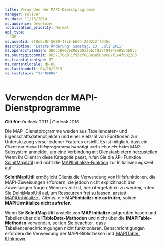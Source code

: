 ```yaml
---
title: Verwenden der MAPI-Dienstprogramme
manager: soliver
ms.date: 11/16/2014
ms.audience: Developer
localization_priority: Normal
api_type:
- COM
ms.assetid: 5f0e5c97-5089-47cb-b604-2292b2ff945c
description: 'Letzte Änderung: Samstag, 23. Juli 2011'
ms.openlocfilehash: d8ec18ee7b80d8603266cf827f9484ee85bdb03c
ms.sourcegitcommit: 8657170d071f9bcf680aba50b9c07f2a4fb82283
ms.translationtype: MT
ms.contentlocale: de-DE
ms.lasthandoff: 04/28/2019
ms.locfileid: "33409986"
---
```

# <a name="using-the-mapi-utilities"></a>Verwenden der MAPI-Dienstprogramme

  
  
**Gilt für**: Outlook 2013 | Outlook 2016 
  
Die MAPI-Dienstprogramme werden aus Tabellendaten- und Eigenschaftsdatenobjekten und einer Vielzahl von Funktionen zur Unterstützung verschiedener Features erstellt. Es ist möglich, dass ein Client nur diese Hilfsprogramme benötigt und sich nicht beim MAPI-Subsystem anmeldet, um eine Verbindung mit Dienstanbietern herzustellen. Wenn Ihr Client in diese Kategorie passt, rufen Sie die API-Funktion [ScInitMapiUtil](scinitmapiutil.md) und nicht die [MAPIInitialize-Funktion](mapiinitialize.md) zur Initialisierungszeit auf. 
  
 **ScInitMapiUtil** ermöglicht Clients die Verwendung von Hilfsfunktionen, die MAPI-Zuweisungen erfordern, die jedoch nicht explizit nach den Zuweisungen fragen. Wenn es zeit ist, heruntergefahren zu werden, rufen Sie [DeinitMapiUtil](deinitmapiutil.md) auf, um Ressourcen frei zu lassen, anstatt [MAPIUninitialize .](mapiuninitialize.md) Clients, die **MAPIInitialize nie aufrufen,** sollten **MAPIUninitialize nicht aufrufen.**
  
Wenn Sie **ScInitMapiUtil** anstelle von **MAPIInitialize** aufgerufen haben und Tabellen über die **ITableData-Methoden** und nicht über die **IMAPITable-Methoden** verwenden, sollten Sie beachten, dass Tabellenbenachrichtigungen nicht funktionieren. Benachrichtigungen erfordern die Verwendung der MAPI-Bibliotheken und [IMAPITable : IUnknown](imapitableiunknown.md).
  

